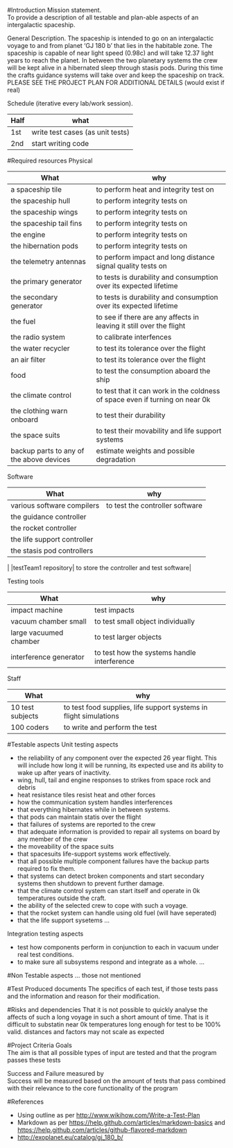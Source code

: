 

#Introduction
Mission statement.     
To provide a description of all testable and plan-able aspects of an intergalactic spaceship.

General Description.
The spaceship is intended to go on an intergalactic voyage to and from planet ‘GJ 180 b’ that lies in the habitable zone. The spaceship is capable of near light speed (0.98c) and will take 12.37 light years to reach the planet. In between the two planetary systems the crew will be kept alive in a hibernated sleep through stasis pods. During this time the crafts guidance systems will take over and keep the spaceship on track. PLEASE SEE THE PROJECT PLAN FOR ADDITIONAL DETAILS (would exist if real)

Schedule (iterative every lab/work session).

|Half|what|
|--------------|--------------|
|1st| write test cases (as unit tests)|
|2nd| start writing code|

#Required resources
Physical

|What		|why|
|--------------|--------------|
|a spaceship tile|to perform heat and integrity test on|
|the spaceship hull|to perform integrity tests on|
|the spaceship wings|to perform integrity tests on|
|the spaceship tail fins|to perform integrity tests on|
|the engine|to perform integrity tests on|
|the hibernation pods|to perform integrity tests on|
|the telemetry antennas|to perform impact and long distance signal quality tests on|
|the primary generator|to tests is durability and consumption over its expected lifetime|
|the secondary generator| to tests is durability and consumption over its expected lifetime|
|the fuel| to see if there are any affects in leaving it still over the flight|
|the radio system|to calibrate interfences|
|the water recycler| to test its tolerance over the flight|
|an air filter|to test its tolerance over the flight|
|food| to test the consumption aboard the ship|
|the climate control|to test that it can work in the coldness of space even if turning on near 0k|
|the clothing warn onboard|to test their durability|
|the space suits|to test their movability and life support systems|
|backup parts to any of the above devices| estimate weights and possible degradation|

Software

|What		|why|
|--------------|--------------|
|various software compilers |to test the controller software|
|the guidance controller|
|the rocket controller|
|the life support controller|
|the stasis pod controllers|
|
|testTeam1 repository| to store the controller and test software|

Testing tools 

|What		|why|
|--------------|--------------|
|impact machine|test impacts|
|vacuum chamber small| to test small object individually|
|large vacuumed chamber| to test larger objects|
|interference generator|to test how the systems handle interference|

Staff

|What		|why|
|--------------|--------------|
|10 test subjects|to test food supplies, life support systems in flight simulations|
|100 coders| to write and perform the test|

#Testable aspects
Unit testing aspects
* the reliability of any component over the expected 26 year flight. This will include how long it will be running, its expected use and its ability to wake up after years of inactivity.
* wing, hull, tail and engine responses to strikes from space rock and debris
* heat resistance tiles resist heat and other forces
* how the communication system handles interferences
* that everything hibernates while in between systems.
* that pods can maintain statis over the flight
* that failures of systems are reported to the crew
* that adequate information is provided to repair all systems on board by any member of the crew
* the moveability of the space suits
* that spacesuits life-support systems work effectively.
* that all possible multiple component failures have the backup parts required to fix them.
* that systems can detect broken components and start secondary systems then shutdown to prevent further damage.
* that the climate control system can start itself and operate in 0k temperatures outside the craft.
* the ability of the selected crew to cope with such a voyage.
* that the rocket system can handle using old fuel (will have seperated)
* that the life support sysetems 
…

Integration testing aspects
* test how components perform in conjunction to each in vacuum under real test conditions.
* to make sure all subsystems respond and integrate as a whole.
…

#Non Testable aspects
… those not mentioned

#Test Produced documents
The specifics of each test, if those tests pass and the information and reason for their modification.

#Risks and dependencies
That it is not possible to quickly analyse the affects of such a long voyage in such a short amount of time.
That is it difficult to substatin near 0k temperatures long enough for test to be 100% valid.
distances and factors may not scale as expected

#Project Criteria
Goals      
The aim is that all possible types of input are tested and that the program passes these tests

Success and Failure measured by               
Success will be measured based on the amount of tests that pass combined with their relevance to the core functionality of the program
	
#References
* Using outline as per http://www.wikihow.com/Write-a-Test-Plan
* Markdown as per https://help.github.com/articles/markdown-basics and https://help.github.com/articles/github-flavored-markdown
* http://exoplanet.eu/catalog/gj_180_b/

